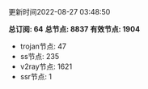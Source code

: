 更新时间2022-08-27 03:48:50

**总订阅: 64**
**总节点: 8837**
**有效节点: 1904**
- trojan节点: 47
- ss节点: 235
- v2ray节点: 1621
- ssr节点: 1
